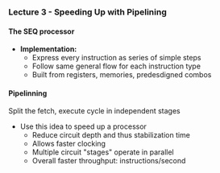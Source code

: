 ### Lecture 3 - Speeding Up with Pipelining

#### The SEQ processor

- **Implementation:**
    - Express every instruction as series of simple steps
    - Follow same general flow for each instruction type
    - Built from registers, memories, predesdigned combos

#### Pipelinning
Split the fetch, execute cycle in independent stages

- Use this idea to speed up a processor
  - Reduce circuit depth and thus stabilization time
  - Allows faster clocking
  - Multiple circuit "stages" operate in parallel
  - Overall faster throughput: instructions/second